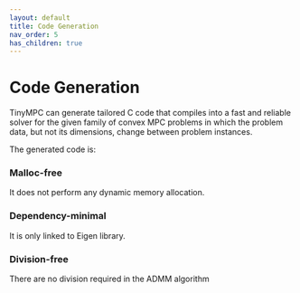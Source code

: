 ```yaml
---
layout: default
title: Code Generation
nav_order: 5
has_children: true
---
```


# Code Generation

TinyMPC can generate tailored C code that compiles into a fast and reliable solver for the given family of convex MPC problems in which the problem data, but not its dimensions, change between problem instances.

The generated code is:

### Malloc-free
It does not perform any dynamic memory allocation.

### Dependency-minimal
It is only linked to Eigen library.

### Division-free
There are no division required in the ADMM algorithm

